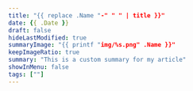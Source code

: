 ```yaml
---
title: "{{ replace .Name "-" " " | title }}"
date: {{ .Date }}
draft: false
hideLastModified: true
summaryImage: "{{ printf "img/%s.png" .Name }}"
keepImageRatio: true
summary: "This is a custom summary for my article"
showInMenu: false
tags: [""]
---
```


